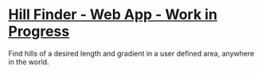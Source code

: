 # [Hill Finder - Web App - Work in Progress](https://dynamicduck.github.io/Hill-Finder/)

Find hills of a desired length and gradient in a user defined area, anywhere in the world.
